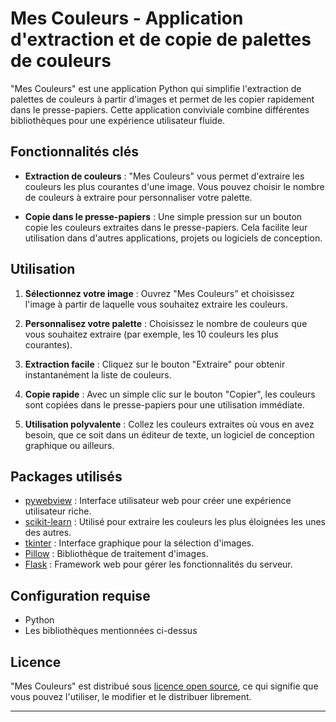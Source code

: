 # Mes Couleurs - Application d'extraction et de copie de palettes de couleurs

"Mes Couleurs" est une application Python qui simplifie l'extraction de palettes de couleurs à partir d'images et permet de les copier rapidement dans le presse-papiers. Cette application conviviale combine différentes bibliothèques pour une expérience utilisateur fluide.

## Fonctionnalités clés

- **Extraction de couleurs** : "Mes Couleurs" vous permet d'extraire les couleurs les plus courantes d'une image. Vous pouvez choisir le nombre de couleurs à extraire pour personnaliser votre palette.

- **Copie dans le presse-papiers** : Une simple pression sur un bouton copie les couleurs extraites dans le presse-papiers. Cela facilite leur utilisation dans d'autres applications, projets ou logiciels de conception.

## Utilisation

1. **Sélectionnez votre image** : Ouvrez "Mes Couleurs" et choisissez l'image à partir de laquelle vous souhaitez extraire les couleurs.

2. **Personnalisez votre palette** : Choisissez le nombre de couleurs que vous souhaitez extraire (par exemple, les 10 couleurs les plus courantes).

3. **Extraction facile** : Cliquez sur le bouton "Extraire" pour obtenir instantanément la liste de couleurs.

4. **Copie rapide** : Avec un simple clic sur le bouton "Copier", les couleurs sont copiées dans le presse-papiers pour une utilisation immédiate.

5. **Utilisation polyvalente** : Collez les couleurs extraites où vous en avez besoin, que ce soit dans un éditeur de texte, un logiciel de conception graphique ou ailleurs.

## Packages utilisés

- [pywebview](URL_PYWEBVIEW) : Interface utilisateur web pour créer une expérience utilisateur riche.
- [scikit-learn](URL_SCIKIT_LEARN) : Utilisé pour extraire les couleurs les plus éloignées les unes des autres.
- [tkinter](URL_TKINTER) : Interface graphique pour la sélection d'images.
- [Pillow](URL_PILLOW) : Bibliothèque de traitement d'images.
- [Flask](URL_FLASK) : Framework web pour gérer les fonctionnalités du serveur.

## Configuration requise

- Python
- Les bibliothèques mentionnées ci-dessus

## Licence

"Mes Couleurs" est distribué sous [licence open source](URL_DE_VOTRE_LICENCE), ce qui signifie que vous pouvez l'utiliser, le modifier et le distribuer librement.

---

